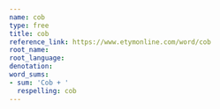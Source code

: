 ```yaml
---
name: cob
type: free
title: cob
reference_link: https://www.etymonline.com/word/cob
root_name: 
root_language: 
denotation: 
word_sums:
- sum: 'Cob + '
  respelling: cob
---
```

